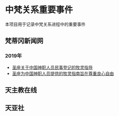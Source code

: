 # 中梵关系重要事件

本项目用于记录中梵关系进程中的重要事件

## 梵蒂冈新闻网

### 2019年

- [圣座关于中国神职人员民事登记的牧灵指导](2019-06/pastoral-guidelines-holy-see-concerning-civil-registration-clerg.md)
- [圣座为中国神职人员提供的牧灵指南旨在尊重良心自由](2019-06/tornielli-china-catholic-clergy-state-register-respect-conscienc.md)

## 天主教在线

## 天亚社
